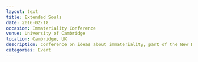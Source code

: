 ```yaml
---
layout: text
title: Extended Souls
date: 2016-02-18
occasion: Immateriality Conference
venue: University of Cambridge
location: Cambridge, UK
description: Conference on ideas about immateriality, part of the New Directions in the Study of the Mind conference.
categories: Event
---
```




